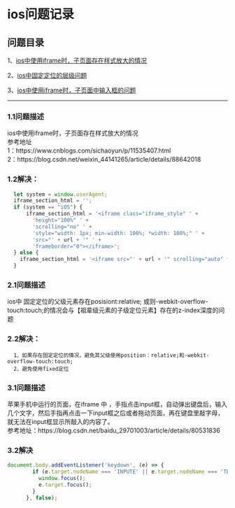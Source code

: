 # ios问题记录

## 问题目录
<p>
  1、<a href="#t_1">ios中使用iframe时，子页面存在样式放大的情况</a>
</p>

<p>
  2、<a href="#t_2">ios中固定定位的层级问题</a>
</p>

<p>
  3、<a href="#t_3">ios中使用iframe时，子页面中输入框的问题</a>
</p>

<hr>

### 1.1问题描述
<p> 
  <a name="t_1">
    ios中使用iframe时，子页面存在样式放大的情况
  </a>
  <br>
  参考地址<br>
  1：https://www.cnblogs.com/sichaoyun/p/11535407.html<br>
  2：https://blog.csdn.net/weixin_44141265/article/details/88642018
</p>

### 1.2解决：
```javascript
  let system = window.userAgent;
  iframe_section_html = '';
  if (system == "iOS") {
      iframe_section_html = '<iframe class="iframe_style" ' +
        'height="100%" ' +
        'scrolling="no" ' +
        'style="width: 1px; min-width: 100%; *width: 100%;" ' +
        'src="' + url + '" ' +
        'frameborder="0"></iframe>';
  } else {
    iframe_section_html = '<iframe src="' + url + '" scrolling="auto" frameborder="0" width="100%" height="100%"></iframe>';
  }
```

### 2.1问题描述
<p>
  <a name="t_2">
  ios中 固定定位的父级元素存在posisiont:relative;
  或则-webkit-overflow-touch:touch;的情况会与【祖辈级元素的子级定位元素】存在的z-index深度的问题
  </a>
</p>

### 2.2解决：
```
  1、如果存在固定定位的情况，避免其父级使用position：relative;和-webkit-overflow-touch:touch;
  2、避免使用fixed定位
```


### 3.1问题描述
<p>
  <a name="t_3">
    苹果手机中运行的页面，在iframe 中 ，手指点击input框，自动弹出键盘后，输入几个文字，然后手指再点击一下input框之后或者拖动页面，再在键盘里敲字母，就无法在input框显示所敲入的内容了。
  </a>
  <br>
  参考地址：https://blog.csdn.net/baidu_29701003/article/details/80531836
</p>

### 3.2解决
```javascript
document.body.addEventListener('keydown', (e) => {
        if (e.target.nodeName === 'INPUTE' || e.target.nodeName === 'TEXTAREA') {
          window.focus();
          e.target.focus();
        }
      }, false);
```
